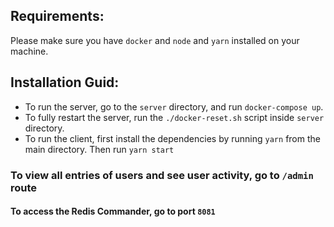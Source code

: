 ## Requirements:
Please make sure you have `docker` and `node` and `yarn` installed on your machine.

## Installation Guid:
- To run the server, go to the `server` directory, and run `docker-compose up`.
- To fully restart the server, run the `./docker-reset.sh` script inside `server` directory.
- To run the client, first install the dependencies by running `yarn` from the main directory.
Then run `yarn start`

### To view all entries of users and see user activity, go to `/admin` route

#### To access the Redis Commander, go to port `8081`
